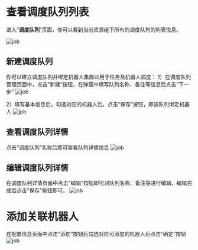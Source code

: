 # 查看调度队列列表
进入“**调度队列**”页面，你可以看到当前资源组下所有的调度队列的列表信息。

![job](https://docimages.blob.core.chinacloudapi.cn/images/Console/queue/V3queue4.png)

## 新建调度队列
你可以建立调度队列并绑定机器人集群以用于任务及机器人调度：
1）在调度队列管理页面中，点击“新建”按钮，在弹窗中填写队列名称、备注等信息后点击“下一步”
![job](https://docimages.blob.core.chinacloudapi.cn/images/Console/queue/%E6%96%B0%E5%BB%BA%E8%B0%83%E5%BA%A6%E9%98%9F%E5%88%97-1.png)


2）填写基本信息后，勾选对应的机器人后，点击“保存”按钮，即该队列绑定机器人
![jpb](https://docimages.blob.core.chinacloudapi.cn/images/Console/queue/%E6%96%B0%E5%BB%BA%E8%B0%83%E5%BA%A6%E9%98%9F%E5%88%97-2.png)

## 查看调度队列详情
点击“调度队列”名称后即可查看队列详情信息
![job](https://docimages.blob.core.chinacloudapi.cn/images/Console/queue/V3queue5.png)

## 编辑调度队列详情

在调度队列详情页面中点击"编辑"按钮即可对队列名称、备注等进行编辑，编辑完成后点击"保存"按钮即可。
![job](https://docimages.blob.core.chinacloudapi.cn/images/Console/queue/%E7%BC%96%E8%BE%91%E8%B0%83%E5%BA%A6%E9%98%9F%E5%88%97.png)


# 添加关联机器人
在配置信息页面中点击“添加”按钮后勾选对应可添加的机器人后点击“确定”按钮
![job](https://docimages.blob.core.chinacloudapi.cn/images/Console/queue/V3queue6.png)



